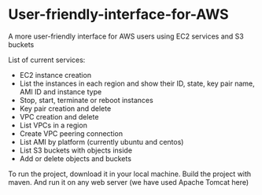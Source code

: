 # User-friendly-interface-for-AWS
A more user-friendly interface for AWS users using EC2 services and S3 buckets

List of current services:
- EC2 instance creation
- List the instances in each region and show their ID, state, key pair name, AMI ID and instance type
- Stop, start, terminate or reboot instances
- Key pair creation and delete
- VPC creation and delete
- List VPCs in a region
- Create VPC peering connection
- List AMI by platform (currently ubuntu and centos)
- List S3 buckets with objects inside
- Add or delete objects and buckets

To run the project, download it in your local machine. Build the project with maven. And run it on any web server (we have used Apache Tomcat here)
